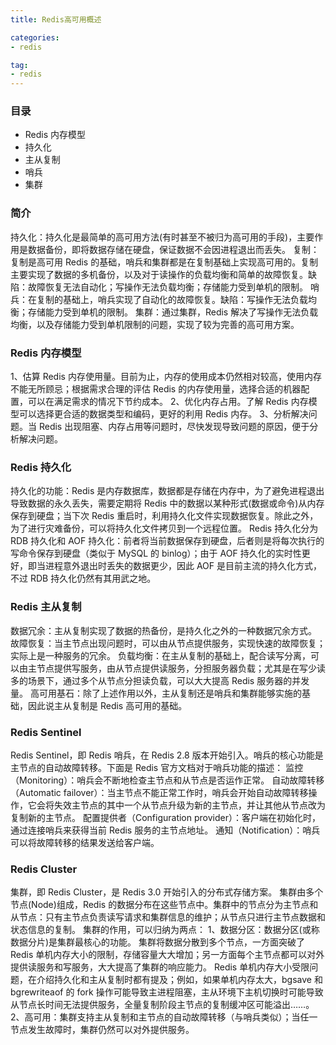 ```yaml
---
title: Redis高可用概述

categories:
- redis

tag:
- redis
---
```


### 目录

- Redis 内存模型
- 持久化
- 主从复制
- 哨兵
- 集群

### 简介

持久化：持久化是最简单的高可用方法(有时甚至不被归为高可用的手段)，主要作用是数据备份，即将数据存储在硬盘，保证数据不会因进程退出而丢失。
复制：复制是高可用 Redis 的基础，哨兵和集群都是在复制基础上实现高可用的。复制主要实现了数据的多机备份，以及对于读操作的负载均衡和简单的故障恢复。缺陷：故障恢复无法自动化；写操作无法负载均衡；存储能力受到单机的限制。
哨兵：在复制的基础上，哨兵实现了自动化的故障恢复。缺陷：写操作无法负载均衡；存储能力受到单机的限制。
集群：通过集群，Redis 解决了写操作无法负载均衡，以及存储能力受到单机限制的问题，实现了较为完善的高可用方案。

### Redis 内存模型

1、估算 Redis 内存使用量。目前为止，内存的使用成本仍然相对较高，使用内存不能无所顾忌；根据需求合理的评估 Redis 的内存使用量，选择合适的机器配置，可以在满足需求的情况下节约成本。
2、优化内存占用。了解 Redis 内存模型可以选择更合适的数据类型和编码，更好的利用 Redis 内存。
3、分析解决问题。当 Redis 出现阻塞、内存占用等问题时，尽快发现导致问题的原因，便于分析解决问题。

### Redis 持久化

持久化的功能：Redis 是内存数据库，数据都是存储在内存中，为了避免进程退出导致数据的永久丢失，需要定期将 Redis 中的数据以某种形式(数据或命令)从内存保存到硬盘；当下次 Redis 重启时，利用持久化文件实现数据恢复。除此之外，为了进行灾难备份，可以将持久化文件拷贝到一个远程位置。
Redis 持久化分为 RDB 持久化和 AOF 持久化：前者将当前数据保存到硬盘，后者则是将每次执行的写命令保存到硬盘（类似于 MySQL 的 binlog）；由于 AOF 持久化的实时性更好，即当进程意外退出时丢失的数据更少，因此 AOF 是目前主流的持久化方式，不过 RDB 持久化仍然有其用武之地。

### Redis 主从复制

数据冗余：主从复制实现了数据的热备份，是持久化之外的一种数据冗余方式。
故障恢复：当主节点出现问题时，可以由从节点提供服务，实现快速的故障恢复；实际上是一种服务的冗余。
负载均衡：在主从复制的基础上，配合读写分离，可以由主节点提供写服务，由从节点提供读服务，分担服务器负载；尤其是在写少读多的场景下，通过多个从节点分担读负载，可以大大提高 Redis 服务器的并发量。
高可用基石：除了上述作用以外，主从复制还是哨兵和集群能够实施的基础，因此说主从复制是 Redis 高可用的基础。

### Redis Sentinel

Redis Sentinel，即 Redis 哨兵，在 Redis 2.8 版本开始引入。哨兵的核心功能是主节点的自动故障转移。下面是 Redis 官方文档对于哨兵功能的描述：
监控（Monitoring）：哨兵会不断地检查主节点和从节点是否运作正常。
自动故障转移（Automatic failover）：当主节点不能正常工作时，哨兵会开始自动故障转移操作，它会将失效主节点的其中一个从节点升级为新的主节点，并让其他从节点改为复制新的主节点。
配置提供者（Configuration provider）：客户端在初始化时，通过连接哨兵来获得当前 Redis 服务的主节点地址。
通知（Notification）：哨兵可以将故障转移的结果发送给客户端。

### Redis Cluster

集群，即 Redis Cluster，是 Redis 3.0 开始引入的分布式存储方案。
集群由多个节点(Node)组成，Redis 的数据分布在这些节点中。集群中的节点分为主节点和从节点：只有主节点负责读写请求和集群信息的维护；从节点只进行主节点数据和状态信息的复制。
集群的作用，可以归纳为两点：
1、数据分区：数据分区(或称数据分片)是集群最核心的功能。
集群将数据分散到多个节点，一方面突破了 Redis 单机内存大小的限制，存储容量大大增加；另一方面每个主节点都可以对外提供读服务和写服务，大大提高了集群的响应能力。
Redis 单机内存大小受限问题，在介绍持久化和主从复制时都有提及；例如，如果单机内存太大，bgsave 和 bgrewriteaof 的 fork 操作可能导致主进程阻塞，主从环境下主机切换时可能导致从节点长时间无法提供服务，全量复制阶段主节点的复制缓冲区可能溢出……。
2、高可用：集群支持主从复制和主节点的自动故障转移（与哨兵类似）；当任一节点发生故障时，集群仍然可以对外提供服务。
